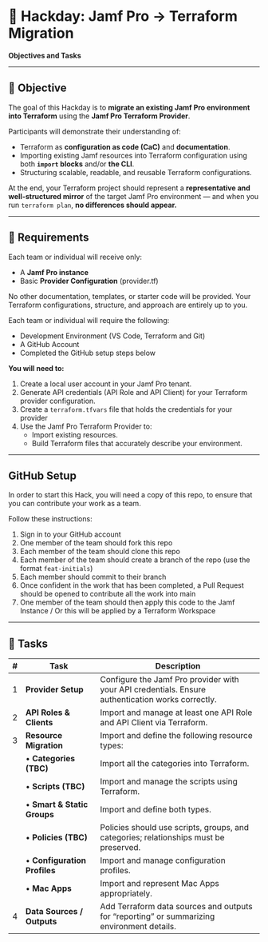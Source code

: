 # 🧠 Hackday: Jamf Pro → Terraform Migration

**Objectives and Tasks**

---

## 🎯 Objective

The goal of this Hackday is to **migrate an existing Jamf Pro environment into Terraform** using the **Jamf Pro Terraform Provider**.

Participants will demonstrate their understanding of:

- Terraform as **configuration as code (CaC)** and **documentation**.
- Importing existing Jamf resources into Terraform configuration using both **`import` blocks** and/or **the CLI**.
- Structuring scalable, readable, and reusable Terraform configurations.

At the end, your Terraform project should represent a **representative and well-structured mirror** of the target Jamf Pro environment — and when you run `terraform plan`, **no differences should appear.**

---

## 🧩 Requirements

Each team or individual will receive only:

- A **Jamf Pro instance**
- Basic **Provider Configuration** (provider.tf)

No other documentation, templates, or starter code will be provided.
Your Terraform configurations, structure, and approach are entirely up to you.

Each team or individual will require the following:

- Development Environment (VS Code, Terraform and Git)
- A GitHub Account
- Completed the GitHub setup steps below

**You will need to:**

1. Create a local user account in your Jamf Pro tenant.
2. Generate API credentials (API Role and API Client) for your Terraform provider configuration.
3. Create a `terraform.tfvars` file that holds the credentials for your provider
4. Use the Jamf Pro Terraform Provider to:
   - Import existing resources.
   - Build Terraform files that accurately describe your environment.

---

## GitHub Setup

In order to start this Hack, you will need a copy of this repo, to ensure that you can contribute your work as a team.

Follow these instructions:

1. Sign in to your GitHub account
2. One member of the team should fork this repo
3. Each member of the team should clone this repo
4. Each member of the team should create a branch of the repo (use the format `feat-initials`)
5. Each member should commit to their branch
6. Once confident in the work that has been completed, a Pull Request should be opened to contribute all the work into main
7. One member of the team should then apply this code to the Jamf Instance / Or this will be applied by a Terraform Workspace

---

## 🧰 Tasks

| #   | Task                         | Description                                                                                       |
| --- | ---------------------------- | ------------------------------------------------------------------------------------------------- |
| 1   | **Provider Setup**           | Configure the Jamf Pro provider with your API credentials. Ensure authentication works correctly. |
| 2   | **API Roles & Clients**      | Import and manage at least one API Role and API Client via Terraform.                             |
| 3   | **Resource Migration**       | Import and define the following resource types:                                                   |
|     | • **Categories (TBC)**       | Import all the categories into Terraform.                                                         |
|     | • **Scripts (TBC)**          | Import and manage the scripts using Terraform.                                                    |
|     | • **Smart & Static Groups**  | Import and define both types.                                                                     |
|     | • **Policies (TBC)**         | Policies should use scripts, groups, and categories; relationships must be preserved.             |
|     | • **Configuration Profiles** | Import and manage configuration profiles.                                                         |
|     | • **Mac Apps**               | Import and represent Mac Apps appropriately.                                                      |
| 4   | **Data Sources / Outputs**   | Add Terraform data sources and outputs for “reporting” or summarizing environment details.        |
